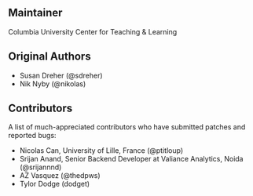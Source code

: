 Maintainer
----------
Columbia University Center for Teaching & Learning 

Original Authors
----------------
* Susan Dreher (@sdreher)
* Nik Nyby (@nikolas)

Contributors
----------------
A list of much-appreciated contributors who have submitted patches and reported bugs:
* Nicolas Can, University of Lille, France (@ptitloup)
* Srijan Anand, Senior Backend Developer at Valiance Analytics, Noida (@srijannnd)
* AZ Vasquez (@thedpws)
* Tylor Dodge (dodget)